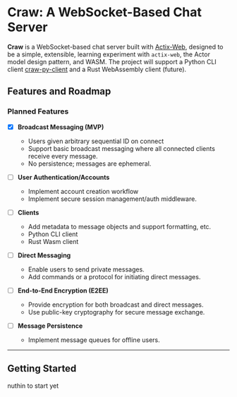 # Craw: A WebSocket-Based Chat Server

**Craw** is a WebSocket-based chat server built with [Actix-Web](https://actix.rs/), designed to be a simple, extensible, learning experiment with `actix-web`, the Actor model design pattern, and WASM. The project will support a Python CLI client [craw-py-client](github.com/brandonblock/craw-py-client) and a Rust WebAssembly client (future).

## Features and Roadmap

### **Planned Features**

- [x] **Broadcast Messaging (MVP)**

  - Users given arbitrary sequential ID on connect
  - Support basic broadcast messaging where all connected clients receive every message.
  - No persistence; messages are ephemeral.

- [ ] **User Authentication/Accounts**

  - Implement account creation workflow
  - Implement secure session management/auth middleware.

- [ ] **Clients**

  - Add metadata to message objects and support formatting, etc.
  - Python CLI client
  - Rust Wasm client

- [ ] **Direct Messaging**

  - Enable users to send private messages.
  - Add commands or a protocol for initiating direct messages.

- [ ] **End-to-End Encryption (E2EE)**

  - Provide encryption for both broadcast and direct messages.
  - Use public-key cryptography for secure message exchange.

- [ ] **Message Persistence**
  - Implement message queues for offline users.

---

## Getting Started

nuthin to start yet
